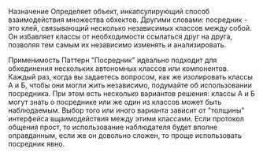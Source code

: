 ﻿




Назначение
Определяет объект, инкапсулирующий способ взаимодействия множества обхектов.
Другими словами: посредник - это клей, связывающий несколько независимых классов между собой. Он избавляет классы от необходимости ссылаться друг на друга,
позволяя тем самым их независимо изменять и анализировать.

Применимость
Паттерн "Посредник" идеально подходит для обхединения нескольких автономных классов или компонентов. Каждый раз, когда вы задаетесь вопросом,
как же изолировать классы А и Б, чтобы они могли жить независимо, подумайте об использовании посредника.
При этом есть несколько вариантов решения: классы А и Б могут знать о посреднике или же один из классов может быть наблюдаемым. Выбор того или иного варианта
зависит от "толщины" интерфейса вщаимодействия между этими классами. Если протокол общения прост, то использование наблюдателя будет вполне оправданным,
если же он довольно сложен, то проще использовать посредник явно.